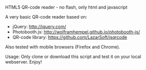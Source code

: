 HTML5 QR-code reader - no flash, only html and javascript

A very basic QR-code reader based on:

- jQuery: http://jquery.com/
- Photobooth.js: http://wolframhempel.github.io/photobooth-js/
- QR-code library: https://github.com/LazarSoft/jsqrcode

Also tested with mobile browsers (Firefox and Chrome).


Usage:
Only clone or download this script and test it on your local 
webserver.
Enjoy!